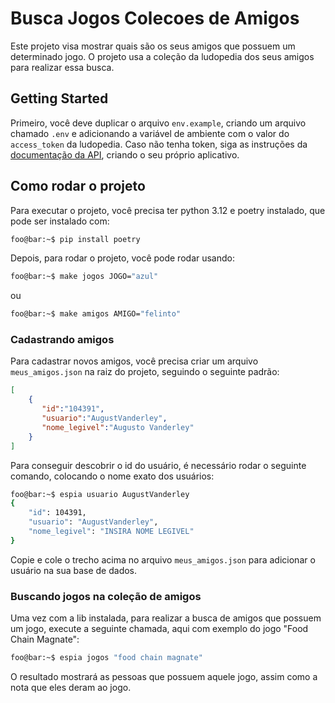 # Busca Jogos Colecoes de Amigos 

Este projeto visa mostrar quais são os seus amigos que possuem um determinado jogo. O projeto usa a coleção da ludopedia dos seus amigos para realizar essa busca. 

## Getting Started

Primeiro, você deve duplicar o arquivo `env.example`, criando um arquivo chamado `.env` e adicionando a variável de ambiente com o valor do `access_token` da ludopedia. Caso não tenha token, siga as instruções da [documentação da API](https://ludopedia.com.br/api/documentacao.html#section/Aplicativo), criando o seu próprio aplicativo. 


## Como rodar o projeto

Para executar o projeto, você precisa ter python 3.12 e poetry instalado, que pode ser instalado com:

```bash
foo@bar:~$ pip install poetry
```

Depois, para rodar o projeto, você pode rodar usando:

```bash
foo@bar:~$ make jogos JOGO="azul"
```

ou

```bash
foo@bar:~$ make amigos AMIGO="felinto"
```

### Cadastrando amigos

Para cadastrar novos amigos, você precisa criar um arquivo `meus_amigos.json` na raiz do projeto, seguindo o seguinte padrão:

```json
[
    {
       "id":"104391",
       "usuario":"AugustVanderley",
       "nome_legivel":"Augusto Vanderley"
    }
]
```

Para conseguir descobrir o id do usuário, é necessário rodar o seguinte comando, colocando o nome exato dos usuários:

```bash
foo@bar:~$ espia usuario AugustVanderley
{
    "id": 104391,
    "usuario": "AugustVanderley",
    "nome_legivel": "INSIRA NOME LEGIVEL"
}
```

Copie e cole o trecho acima no arquivo `meus_amigos.json` para adicionar o usuário na sua base de dados.

### Buscando jogos na coleção de amigos

Uma vez com a lib instalada, para realizar a busca de amigos que possuem um jogo, execute a seguinte chamada, aqui com exemplo do jogo "Food Chain Magnate":

```bash
foo@bar:~$ espia jogos "food chain magnate"
```

O resultado mostrará as pessoas que possuem aquele jogo, assim como a nota que eles deram ao jogo. 